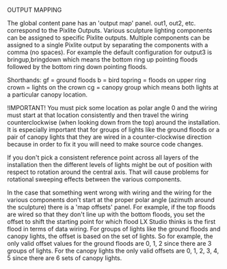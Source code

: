 OUTPUT MAPPING

The global content pane has an 'output map' panel.  out1, out2, etc. correspond to the Pixlite Outputs.
Various sculpture lighting components can be assigned to specific Pixlite outputs.  Multiple components
can be assigned to a single Pixlite output by separating the components with a comma (no spaces).  For
example the default configuration for output3 is bringup,bringdown which means the bottom ring up pointing floods
followed by the bottom ring down pointing floods.

Shorthands:
gf = ground floods
b = bird
topring = floods on upper ring
crown = lights on the crown
cg = canopy group which means both lights at a particular canopy location.

!IMPORTANT!
You must pick some location as polar angle 0 and the wiring must start at that location consistently and then
travel the wiring counterclockwise (when looking down from the top) around the installation.  It is especially
important that for groups of lights like the ground floods or a pair of canopy lights that they are wired
in a counter-clockwise direction because in order to fix it you will need to make source code changes.

If you don't pick a consistent reference point across all layers of the installation then the different levels
of lights might be out of position with respect to rotation around the central axis. That will cause problems
for rotational sweeping effects between the various components.

In the case that something went wrong with wiring and the wiring for the various components don't start at
the proper polar angle (azimuth around the sculpture) there is a 'map offsets' panel. For example, if the top floods
are wired so that they don't line up with the bottom floods, you set the offset to shift the starting point for which
flood LX Studio thinks is the first flood in terms of data wiring.  For groups of lights like the ground floods
and canopy lights, the offset is based on the set of lights.  So for example, the only valid offset values for
the ground floods are 0, 1, 2 since there are 3 groups of lights.  For the canopy lights the only valid offsets are
0, 1, 2, 3, 4, 5 since there are 6 sets of canopy lights.


